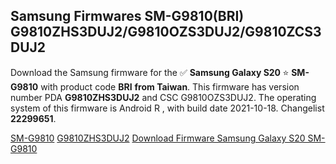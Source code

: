 <h2>Samsung Firmwares SM-G9810(BRI) G9810ZHS3DUJ2/G9810OZS3DUJ2/G9810ZCS3DUJ2</h2>
Download the Samsung firmware for the ✅ <strong>Samsung Galaxy S20 </strong> ⭐ <strong>SM-G9810</strong> with product code <strong>BRI</strong> <strong> from Taiwan</strong>. This firmware has version number PDA <strong>G9810ZHS3DUJ2</strong> and CSC G9810OZS3DUJ2. The operating system of this firmware is Android R , with build date 2021-10-18. Changelist <strong>22299651</strong>.


[SM-G9810](https://samfirm.shop/samsung/model/SM-G9810)
[G9810ZHS3DUJ2](https://samfirm.shop/samsung/pda/G9810ZHS3DUJ2)
[Download Firmware Samsung Galaxy S20 SM-G9810](https://samfirm.shop/samsung/firmware/465858)
